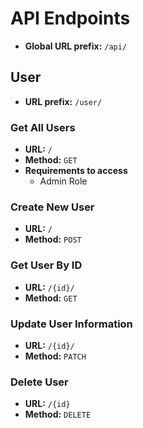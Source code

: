 # API Endpoints

- **Global URL prefix:** `/api/`

## User

- **URL prefix:** `/user/`

### Get All Users

- **URL:** `/`
- **Method:** `GET`
- **Requirements to access**
    - Admin Role

### Create New User

- **URL:** `/`
- **Method:** `POST`

### Get User By ID

- **URL:** `/{id}/`
- **Method:** `GET`

### Update User Information

- **URL:** `/{id}/`
- **Method:** `PATCH`

### Delete User

- **URL:** `/{id}`
- **Method:** `DELETE`